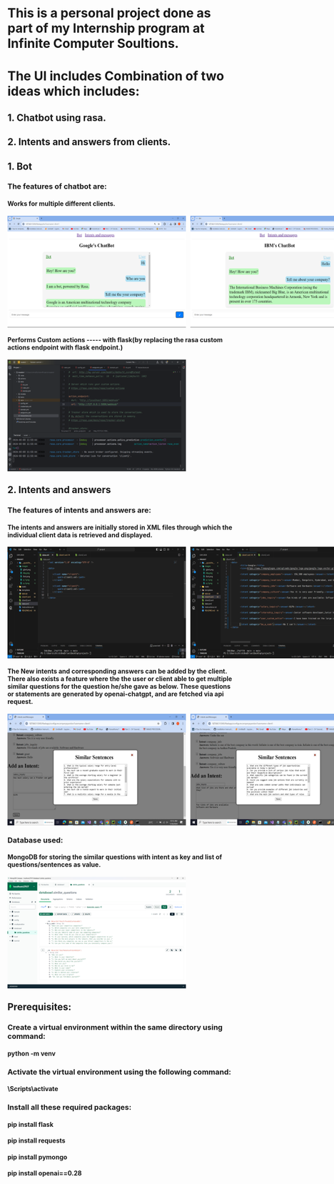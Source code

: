 # This is a personal project done as part of my Internship program at Infinite Computer Soultions.
# The UI includes Combination of two ideas which includes:
## 1. Chatbot using rasa.
## 2. Intents and answers from clients.

## 1. Bot

### The features of chatbot are:
   #### Works for multiple different clients.

   <div style="display: flex;">
    <!-- First image -->
    <img src="./images/gbot.png" alt="Image 1" style="width: 400px; height: 250px; margin-right: 10px;">
    <!-- Second image -->
    <img src="./images/ibot.png" alt="Image 2" style="width: 400px; height: 250px; margin-right: 10px;">
    </div>

   #### Performs Custom actions ----- with flask(by replacing the rasa custom actions endpoint with flask endpoint.)
   <div style="display: flex;">
    <!-- First image -->
    <img src="./images/endpoint.png" alt="Image 1" style="width: 400px; height: 250px; margin-right: 10px;">
    </div>


## 2. Intents and answers

### The features of intents and answers are:
   #### The intents and answers are initially stored in XML files through which the individual client data is retrieved and displayed.

   <div style="display: flex;">
    <!-- First image -->
    <img src="./images/data.png" alt="Image 1" style="width: 400px; height: 250px; margin-right: 10px;">
    <!-- Second image -->
    <img src="./images/c-1.png" alt="Image 2" style="width: 400px; height: 250px; margin-right: 10px;">
    <img src="./images/c-2.png" alt="Image 2" style="width: 400px; height: 250px; margin-right: 10px;">
    </div>
   
   #### The New intents and corresponding answers can be added by the client. There also exists a feature where the the user or client able to get multiple similar questions for the question he/she gave as below. These questions or statements are generated by openai-chatgpt, and are fetched via api request.
   
   <div style="display: flex;">
    <!-- First image -->
    <img src="./images/q-1.png" alt="Image 1" style="width: 400px; height: 250px; margin-right: 10px;">
    <!-- Second image -->
    <img src="./images/q-2.png" alt="Image 2" style="width: 400px; height: 250px; margin-right: 10px;">
    </div>

### Database used:
#### MongoDB for storing the similar questions with intent as key and list of questions/sentences as value.

   <div style="display: flex;">
    <!-- First image -->
    <img src="./images/db.png" alt="Image 1" style="width: 400px; height: 250px; margin-right: 10px;">
    </div>

## Prerequisites:
   ### Create a virtual environment within the same directory using command:
   #### python -m venv <env-name>
   ### Activate the virtual environment using the following command:
   #### <env-name>\Scripts\activate
   ### Install all these required packages:
   #### pip install flask
   #### pip install requests
   #### pip install pymongo
   #### pip install openai==0.28
